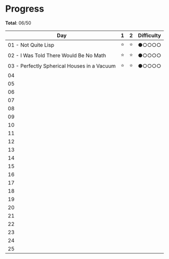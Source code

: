 # Progress

**Total**: 06/50

| Day                                         |  1  |  2  | Difficulty |
|---------------------------------------------|:---:|:---:|:----------:|
| 01 - Not Quite Lisp                         |  ⭐  |  ⭐ |   ●○○○○   |
| 02 - I Was Told There Would Be No Math      |  ⭐  |  ⭐ |   ●○○○○   |
| 03 - Perfectly Spherical Houses in a Vacuum |  ⭐  |  ⭐ |   ●○○○○   |
| 04  |    |   |
| 05  |    |   |
| 06  |    |   |
| 07  |    |   |
| 08  |    |   |
| 09  |    |   |
| 10  |    |   |
| 11  |    |   |
| 12  |    |   |
| 13  |    |   |
| 14  |    |   |
| 15  |    |   |
| 16  |    |   |
| 17  |    |   |
| 18  |    |   |
| 19  |    |   |
| 20  |    |   |
| 21  |    |   |
| 22  |    |   |
| 23  |    |   |
| 24  |    |   |
| 25  |    |   |
